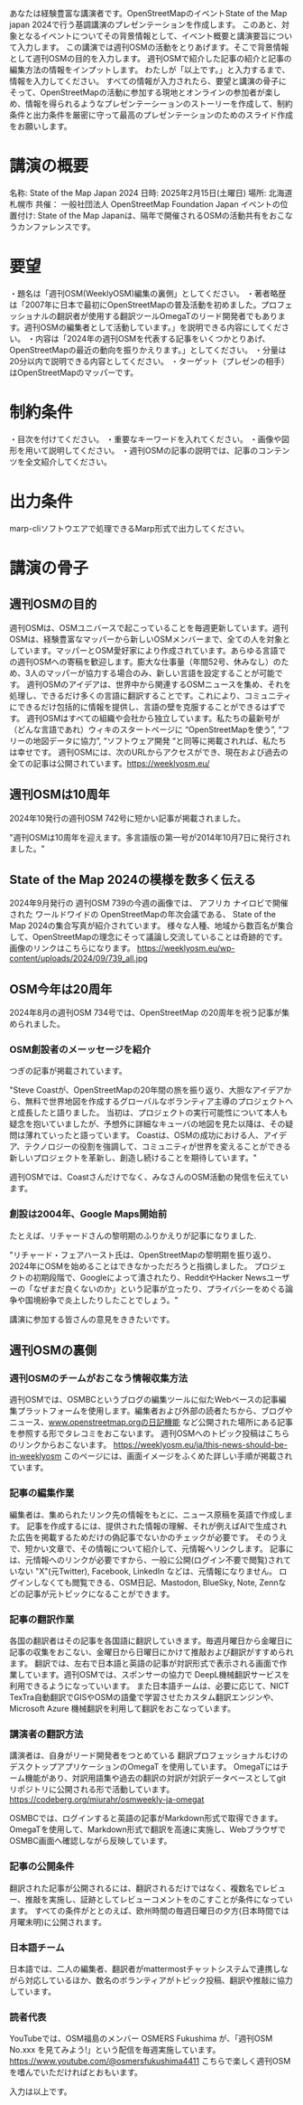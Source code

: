 あなたは経験豊富な講演者です。OpenStreetMapのイベントState of the Map japan 2024で行う基調講演のプレゼンテーションを作成します。
このあと、対象となるイベントについてその背景情報として、イベント概要と講演要旨について入力します。
この講演では週刊OSMの活動をとりあげます。そこで背景情報として週刊OSMの目的を入力します。 週刊OSMで紹介した記事の紹介と記事の編集方法の情報をインプットします。
わたしが「以上です。」と入力するまで、情報を入力してください。
すべての情報が入力されたら、要望と講演の骨子にそって、OpenStreetMapの活動に参加する現地とオンラインの参加者が楽しめ、情報を得られるようなプレゼンテーシーョンのストーリーを作成して、制約条件と出力条件を厳密に守って最高のプレゼンテーションのためのスライド作成をお願いします。

# 講演の概要

名称: State of the Map Japan 2024
日時: 2025年2月15日(土曜日) 
場所: 北海道札幌市
共催： 一般社団法人 OpenStreetMap Foundation Japan
イベントの位置付け: State of the Map Japanは、隔年で開催されるOSMの活動共有をおこなうカンファレンスです。

# 要望

・題名は「週刊OSM(WeeklyOSM)編集の裏側」としてください。
・著者略歴は「2007年に日本で最初にOpenStreetMapの普及活動を初めました。プロフェッショナルの翻訳者が使用する翻訳ツールOmegaTのリード開発者でもあります。週刊OSMの編集者として活動しています。」を説明できる内容にしてください。
・内容は「2024年の週刊OSMを代表する記事をいくつかとりあげ、OpenStreetMapの最近の動向を振りかえります。」としてください。
・分量は20分以内で説明できる内容としてください。
・ターゲット（プレゼンの相手）はOpenStreetMapのマッパーです。

# 制約条件

・目次を付けてください。
・重要なキーワードを入れてください。
・画像や図形を用いて説明してください。
・週刊OSMの記事の説明では、記事のコンテンツを全文紹介してください。

# 出力条件

marp-cliソフトウエアで処理できるMarp形式で出力してください。

# 講演の骨子

## 週刊OSMの目的

週刊OSMは、OSMユニバースで起こっていることを毎週更新しています。週刊OSMは、経験豊富なマッパーから新しいOSMメンバーまで、全ての人を対象としています。マッパーとOSM愛好家により作成されています。あらゆる言語での週刊OSMへの寄稿を歓迎します。膨大な仕事量（年間52号、休みなし）のため、3人のマッパーが協力する場合のみ、新しい言語を設定することが可能です。
週刊OSMのアイデアは、世界中から関連するOSMニュースを集め、それを処理し、できるだけ多くの言語に翻訳することです。これにより、コミュニティにできるだけ包括的に情報を提供し、言語の壁を克服することができるはずです。
週刊OSMはすべての組織や会社から独立しています。私たちの最新号が（どんな言語であれ）ウィキのスタートページに “OpenStreetMapを使う”, “フリーの地図データに協力”, “ソフトウェア開発 “と同等に掲載されれば、私たちは幸せです。
週刊OSMには、次のURLからアクセスができ、現在および過去の全ての記事は公開されています。https://weeklyosm.eu/

## 週刊OSMは10周年

2024年10発行の週刊OSM 742号に短かい記事が掲載されました。

"週刊OSMは10周年を迎えます。多言語版の第一号が2014年10月7日に発行されました。"

## State of the Map 2024の模様を数多く伝える

2024年9月発行の 週刊OSM 739の今週の画像では、 アフリカ ナイロビで開催された ワールドワイドの OpenStreetMapの年次会議である、 State of the Map 2024の集合写真が紹介されています。
様々な人種、地域から数百名が集合して、OpenStreetMapの理念にそって議論し交流していることは奇跡的です。 画像のリンクはこちらになります。 https://weeklyosm.eu/wp-content/uploads/2024/09/739_all.jpg

## OSM今年は20周年

2024年8月の週刊OSM 734号では、OpenStreetMap の20周年を祝う記事が集められました。

### OSM創設者のメーッセージを紹介

つぎの記事が掲載されています。

"Steve Coastが、OpenStreetMapの20年間の旅を振り返り、大胆なアイデアから、無料で世界地図を作成するグローバルなボランティア主導のプロジェクトへと成長したと語りました。
当初は、プロジェクトの実行可能性について本人も疑念を抱いていましたが、予想外に詳細なキューバの地図を見た以降は、その疑問は薄れていったと語っています。
Coastは、OSMの成功における人、アイデア、テクノロジーの役割を強調して、コミュニティが世界を変えることができる新しいプロジェクトを革新し、創造し続けることを期待しています。"

週刊OSMでは、Coastさんだけでなく、みなさんのOSM活動の発信を伝えています。

### 創設は2004年、Google Maps開始前

たとえば、リチャードさんの黎明期のふりかえりが記事になりました.

"リチャード・フェアハースト氏は、OpenStreetMapの黎明期を振り返り、2024年にOSMを始めることはできなかっただろうと指摘しました。
プロジェクトの初期段階で、Googleによって潰されたり、RedditやHacker Newsユーザーの「なぜまだ良くないのか」という記事が立ったり、プライバシーをめぐる論争や国境紛争で炎上したりしたことでしょう。"

講演に参加する皆さんの意見をききたいです。

## 週刊OSMの裏側

### 週刊OSMのチームがおこなう情報収集方法

週刊OSMでは、OSMBCというブログの編集ツールに似たWebベースの記事編集プラットフォームを使用します。編集者および外部の読者たちから、ブログやニュース、www.openstreetmap.orgの日記機能 など公開された場所にある記事を参照する形でタレコミをおこないます。
週刊OSMへのトピック投稿はこちらのリンクからおこないます。
https://weeklyosm.eu/ja/this-news-should-be-in-weeklyosm
このページには、画面イメージをふくめた詳しい手順が掲載されています。

### 記事の編集作業

編集者は、集められたリンク先の情報をもとに、ニュース原稿を英語で作成します。
記事を作成するには、提供された情報の理解、それが例えばAIで生成された広告を掲載するためだけの偽記事でないかのチェックが必要です。
そのうえで、短かい文章で、その情報について紹介して、元情報へリンクします。
記事には、元情報へのリンクが必要ですから、一般に公開(ログイン不要で閲覧)されていない "X"(元Twitter), Facebook, LinkedIn などは、元情報になりません。
ログインしなくても閲覧できる、OSM日記、Mastodon, BlueSky, Note, Zennなどの記事が元トピックになることができます。

### 記事の翻訳作業

各国の翻訳者はその記事を各国語に翻訳していきます。毎週月曜日から金曜日に記事の収集をおこない、金曜日から日曜日にかけて推敲および翻訳がすすめられます。
翻訳では、左右で日本語と英語の記事が対訳形式で表示される画面で作業しています。週刊OSMでは、スポンサーの協力で DeepL機械翻訳サービスを利用できるようになっていいます。
また日本語チームは、必要に応じて、NICT TexTra自動翻訳でGISやOSMの語彙で学習させたカスタム翻訳エンジンや、Microsoft Azure 機械翻訳を利用して翻訳をおこなっています。

### 講演者の翻訳方法

講演者は、自身がリード開発者をつとめている 翻訳プロフェッショナルむけのデスクトップアプリケーションのOmegaT を使用しています。
OmegaTにはチーム機能があり、対訳用語集や過去の翻訳の対訳が対訳データベースとしてgitリポジトリに公開される形で活動しています。
https://codeberg.org/miurahr/osmweekly-ja-omegat

OSMBCでは、ログインすると英語の記事がMarkdown形式で取得できます。OmegaTを使用して、Markdown形式で翻訳を高速に実施し、WebブラウザでOSMBC画面へ確認しながら反映しています。

### 記事の公開条件

翻訳された記事が公開されるには、翻訳されるだけではなく、複数名でレビュー、推敲を実施し、証跡としてレビューコメントをのこすことが条件になっています。
すべての条件がととのえば、欧州時間の毎週日曜日の夕方(日本時間では月曜未明)に公開されます。

### 日本語チーム

日本語では、二人の編集者、翻訳者がmattermostチャットシステムで連携しながら対応しているほか、数名のボランティアがトピック投稿、翻訳や推敲に協力しています。

### 読者代表

YouTubeでは、OSM福島のメンバー OSMERS Fukushima が、「週刊OSM No.xxx を見てみよう!」という配信を毎週実施しています。
https://www.youtube.com/@osmersfukushima4411
こちらで楽しく週刊OSMを嗜んでいただければとおもいます。


入力は以上です。
